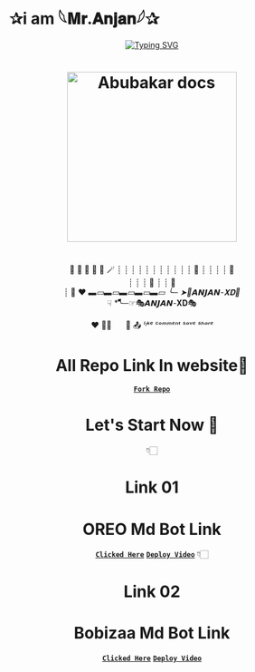 # ✰i am 𓆩‎𝐌𝐫.𝐀𝐧𝐣𝐚𝐧𓆪✰
<div align="center">
<a href="https://git.io/typing-svg"><img src="https://readme-typing-svg.demolab.com?font=Ribeye&size=50&pause=1000&color=F710B1&center=true&width=910&height=100&lines=I'M+𓆩‎𝐌𝐫.𝐀𝐧𝐣𝐚𝐧𓆪;Multi+Device+Whatsapp+Bot;Coded+By+𓆩‎𝐌𝐫.𝐀𝐧𝐣𝐚𝐧𓆪" alt="Typing SVG" /></a>
<h1 align="center">
  
<p align="center"> 

<p align="center">
  <a href="https://youtube.com/@ababubakarbaloch">
    <img alt="Abubakar docs" height="300" src="https://telegra.ph/file/0a9e842f610f618bc2626.jpg">
  </a>
</p>

# 
💫   🍷   🎊   🍁   🌙   🪄 
┊    ┊    ┊    ┊    ┊    ┊
┊    ┊    ┊    ┊    ┊   🤍
┊    ┊    ┊    ┊    💜                          
┊    ┊    ┊   💙
┊    ┊   💚   
┊   💛
❤️
*_▬▭▬▭▬▭▬▭▬▭_*
*╰─ ➤🙈𝘼𝙉𝙅𝘼𝙉-𝐗𝐃🙉*                    
                     ☟︎︎︎
 *̊̊̊̊̊̊̊̊̊̊̊̊̊̊̊̊̊̊̊̊̊̊̊̊̊̊̊̊̊̊̊̊̊̊̊̊̊̊̊̊̊̊̊̊̊̊̊̊̊̊̊̊̊̊̊̊̊̊̊̊̊̊̊̊̊̊̊̊̊̊̊̊̊̊̊̊̊̊╰─☞︎︎︎🎭𝘼𝙉𝙅𝘼𝙉-𝐗𝐃🎭
 
 ♥️     ✍🏻ㅤ   📩     📤 
 *_ˡᶦᵏᵉ  ᶜᵒᵐᵐᵉⁿᵗ   ˢᵃᵛᵉ    ˢʰᵃʳᵉ_*

# All Repo Link In website📌

**[`Fork Repo`](https://github.com/A-B-Abubakar-Baloch/A-B-Abubakar-Baloch/fork)**


# Let's Start Now 🎉
👇🏻


# Link 01
# OREO Md Bot Link
**[`Clicked Here`](https://github.com/A-B-Abubakar-Baloch/OREO-BOT)**
**[`Deploy Video`](https://youtu.be/LhAmV0GlYJ0?si=88XIKOz-n9s-oaoT)**
👇🏻

# Link 02
# Bobizaa Md Bot Link
**[`Clicked Here`](https://github.com/noureddineouafy/bobizaa)**
**[`Deploy Video`](https://youtu.be/TXsm17Hntxs?si=sWrL1xhE5v3jaBlQ)**

